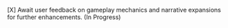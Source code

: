 [X] Await user feedback on gameplay mechanics and narrative expansions for further enhancements. (In Progress)